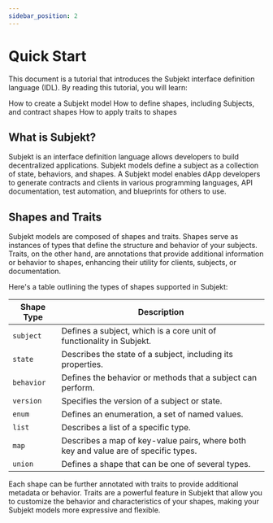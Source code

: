 ```yaml
---
sidebar_position: 2
---
```


# Quick Start

This document is a tutorial that introduces the Subjekt interface definition language (IDL). By reading this tutorial, you will learn:

How to create a Subjekt model
How to define shapes, including Subjects, and contract shapes
How to apply traits to shapes

## What is Subjekt?

Subjekt is an interface definition language allows developers to build decentralized applications. Subjekt models define a subject as a collection of state, behaviors, and shapes. A Subjekt model enables dApp developers to generate contracts and clients in various programming languages, API documentation, test automation, and blueprints for others to use.

## Shapes and Traits

Subjekt models are composed of shapes and traits. Shapes serve as instances of types that define the structure and behavior of your subjects. Traits, on the other hand, are annotations that provide additional information or behavior to shapes, enhancing their utility for clients, subjects, or documentation.

Here's a table outlining the types of shapes supported in Subjekt:

| Shape Type       | Description                                                                                     |
|------------------|-------------------------------------------------------------------------------------------------|
| `subject`        | Defines a subject, which is a core unit of functionality in Subjekt.                             |
| `state`          | Describes the state of a subject, including its properties.                                      |
| `behavior`       | Defines the behavior or methods that a subject can perform.                                       |
| `version`        | Specifies the version of a subject or state.                                                     |
| `enum`           | Defines an enumeration, a set of named values.                                                   |
| `list`           | Describes a list of a specific type.                                                             |
| `map`            | Describes a map of key-value pairs, where both key and value are of specific types.              |
| `union`          | Defines a shape that can be one of several types.                                                |

Each shape can be further annotated with traits to provide additional metadata or behavior. Traits are a powerful feature in Subjekt that allow you to customize the behavior and characteristics of your shapes, making your Subjekt models more expressive and flexible.
